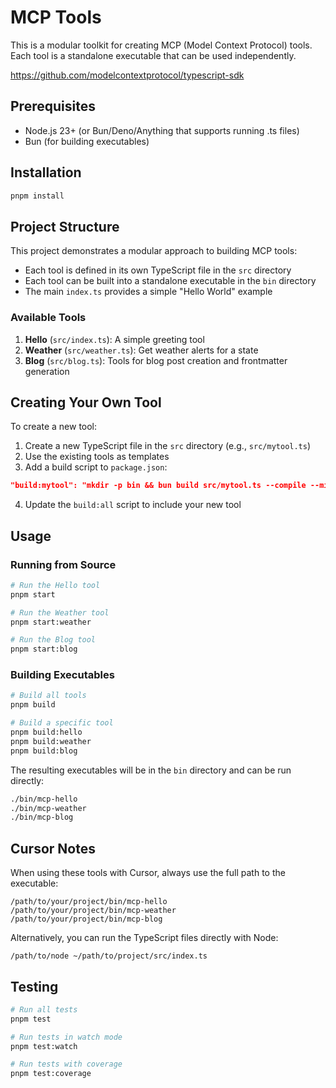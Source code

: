 # MCP Tools

This is a modular toolkit for creating MCP (Model Context Protocol) tools. Each tool is a standalone executable that can be used independently.

https://github.com/modelcontextprotocol/typescript-sdk

## Prerequisites

- Node.js 23+ (or Bun/Deno/Anything that supports running .ts files)
- Bun (for building executables)

## Installation

```bash
pnpm install
```

## Project Structure

This project demonstrates a modular approach to building MCP tools:

- Each tool is defined in its own TypeScript file in the `src` directory
- Each tool can be built into a standalone executable in the `bin` directory
- The main `index.ts` provides a simple "Hello World" example

### Available Tools

1. **Hello** (`src/index.ts`): A simple greeting tool
2. **Weather** (`src/weather.ts`): Get weather alerts for a state
3. **Blog** (`src/blog.ts`): Tools for blog post creation and frontmatter generation

## Creating Your Own Tool

To create a new tool:

1. Create a new TypeScript file in the `src` directory (e.g., `src/mytool.ts`)
2. Use the existing tools as templates
3. Add a build script to `package.json`:

```json
"build:mytool": "mkdir -p bin && bun build src/mytool.ts --compile --minify --sourcemap --outfile bin/mcp-mytool"
```

4. Update the `build:all` script to include your new tool

## Usage

### Running from Source

```bash
# Run the Hello tool
pnpm start

# Run the Weather tool
pnpm start:weather

# Run the Blog tool
pnpm start:blog
```

### Building Executables

```bash
# Build all tools
pnpm build

# Build a specific tool
pnpm build:hello
pnpm build:weather
pnpm build:blog
```

The resulting executables will be in the `bin` directory and can be run directly:

```bash
./bin/mcp-hello
./bin/mcp-weather
./bin/mcp-blog
```

## Cursor Notes

When using these tools with Cursor, always use the full path to the executable:

```
/path/to/your/project/bin/mcp-hello
/path/to/your/project/bin/mcp-weather
/path/to/your/project/bin/mcp-blog
```

Alternatively, you can run the TypeScript files directly with Node:

```
/path/to/node ~/path/to/project/src/index.ts
```

## Testing

```bash
# Run all tests
pnpm test

# Run tests in watch mode
pnpm test:watch

# Run tests with coverage
pnpm test:coverage
```

